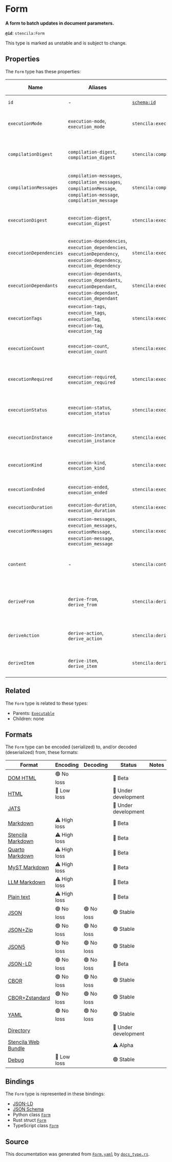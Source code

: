 # Form

**A form to batch updates in document parameters.**

**`@id`**: `stencila:Form`

This type is marked as unstable and is subject to change.

## Properties

The `Form` type has these properties:

| Name                    | Aliases                                                                                                                   | `@id`                                | Type                                                                                                                                                                                                 | Description                                                                               | Inherited from                                                                                          |
| ----------------------- | ------------------------------------------------------------------------------------------------------------------------- | ------------------------------------ | ---------------------------------------------------------------------------------------------------------------------------------------------------------------------------------------------------- | ----------------------------------------------------------------------------------------- | ------------------------------------------------------------------------------------------------------- |
| `id`                    | -                                                                                                                         | [`schema:id`](https://schema.org/id) | [`String`](https://github.com/stencila/stencila/blob/main/docs/reference/schema/data/string.md)                                                                                                      | The identifier for this item.                                                             | [`Entity`](https://github.com/stencila/stencila/blob/main/docs/reference/schema/other/entity.md)        |
| `executionMode`         | `execution-mode`, `execution_mode`                                                                                        | `stencila:executionMode`             | [`ExecutionMode`](https://github.com/stencila/stencila/blob/main/docs/reference/schema/flow/execution-mode.md)                                                                                       | Under which circumstances the code should be executed.                                    | [`Executable`](https://github.com/stencila/stencila/blob/main/docs/reference/schema/flow/executable.md) |
| `compilationDigest`     | `compilation-digest`, `compilation_digest`                                                                                | `stencila:compilationDigest`         | [`CompilationDigest`](https://github.com/stencila/stencila/blob/main/docs/reference/schema/flow/compilation-digest.md)                                                                               | A digest of the content, semantics and dependencies of the node.                          | [`Executable`](https://github.com/stencila/stencila/blob/main/docs/reference/schema/flow/executable.md) |
| `compilationMessages`   | `compilation-messages`, `compilation_messages`, `compilationMessage`, `compilation-message`, `compilation_message`        | `stencila:compilationMessages`       | [`CompilationMessage`](https://github.com/stencila/stencila/blob/main/docs/reference/schema/code/compilation-message.md)*                                                                            | Messages generated while compiling the code.                                              | [`Executable`](https://github.com/stencila/stencila/blob/main/docs/reference/schema/flow/executable.md) |
| `executionDigest`       | `execution-digest`, `execution_digest`                                                                                    | `stencila:executionDigest`           | [`CompilationDigest`](https://github.com/stencila/stencila/blob/main/docs/reference/schema/flow/compilation-digest.md)                                                                               | The `compilationDigest` of the node when it was last executed.                            | [`Executable`](https://github.com/stencila/stencila/blob/main/docs/reference/schema/flow/executable.md) |
| `executionDependencies` | `execution-dependencies`, `execution_dependencies`, `executionDependency`, `execution-dependency`, `execution_dependency` | `stencila:executionDependencies`     | [`ExecutionDependency`](https://github.com/stencila/stencila/blob/main/docs/reference/schema/flow/execution-dependency.md)*                                                                          | The upstream dependencies of this node.                                                   | [`Executable`](https://github.com/stencila/stencila/blob/main/docs/reference/schema/flow/executable.md) |
| `executionDependants`   | `execution-dependants`, `execution_dependants`, `executionDependant`, `execution-dependant`, `execution_dependant`        | `stencila:executionDependants`       | [`ExecutionDependant`](https://github.com/stencila/stencila/blob/main/docs/reference/schema/flow/execution-dependant.md)*                                                                            | The downstream dependants of this node.                                                   | [`Executable`](https://github.com/stencila/stencila/blob/main/docs/reference/schema/flow/executable.md) |
| `executionTags`         | `execution-tags`, `execution_tags`, `executionTag`, `execution-tag`, `execution_tag`                                      | `stencila:executionTags`             | [`ExecutionTag`](https://github.com/stencila/stencila/blob/main/docs/reference/schema/flow/execution-tag.md)*                                                                                        | Tags in the code which affect its execution.                                              | [`Executable`](https://github.com/stencila/stencila/blob/main/docs/reference/schema/flow/executable.md) |
| `executionCount`        | `execution-count`, `execution_count`                                                                                      | `stencila:executionCount`            | [`Integer`](https://github.com/stencila/stencila/blob/main/docs/reference/schema/data/integer.md)                                                                                                    | A count of the number of times that the node has been executed.                           | [`Executable`](https://github.com/stencila/stencila/blob/main/docs/reference/schema/flow/executable.md) |
| `executionRequired`     | `execution-required`, `execution_required`                                                                                | `stencila:executionRequired`         | [`ExecutionRequired`](https://github.com/stencila/stencila/blob/main/docs/reference/schema/flow/execution-required.md)                                                                               | Whether, and why, the code requires execution or re-execution.                            | [`Executable`](https://github.com/stencila/stencila/blob/main/docs/reference/schema/flow/executable.md) |
| `executionStatus`       | `execution-status`, `execution_status`                                                                                    | `stencila:executionStatus`           | [`ExecutionStatus`](https://github.com/stencila/stencila/blob/main/docs/reference/schema/flow/execution-status.md)                                                                                   | Status of the most recent, including any current, execution.                              | [`Executable`](https://github.com/stencila/stencila/blob/main/docs/reference/schema/flow/executable.md) |
| `executionInstance`     | `execution-instance`, `execution_instance`                                                                                | `stencila:executionInstance`         | [`String`](https://github.com/stencila/stencila/blob/main/docs/reference/schema/data/string.md)                                                                                                      | The id of the kernel instance that performed the last execution.                          | [`Executable`](https://github.com/stencila/stencila/blob/main/docs/reference/schema/flow/executable.md) |
| `executionKind`         | `execution-kind`, `execution_kind`                                                                                        | `stencila:executionKind`             | [`ExecutionKind`](https://github.com/stencila/stencila/blob/main/docs/reference/schema/flow/execution-kind.md)                                                                                       | The kind (e.g. main kernel vs kernel fork) of the last execution.                         | [`Executable`](https://github.com/stencila/stencila/blob/main/docs/reference/schema/flow/executable.md) |
| `executionEnded`        | `execution-ended`, `execution_ended`                                                                                      | `stencila:executionEnded`            | [`Timestamp`](https://github.com/stencila/stencila/blob/main/docs/reference/schema/data/timestamp.md)                                                                                                | The timestamp when the last execution ended.                                              | [`Executable`](https://github.com/stencila/stencila/blob/main/docs/reference/schema/flow/executable.md) |
| `executionDuration`     | `execution-duration`, `execution_duration`                                                                                | `stencila:executionDuration`         | [`Duration`](https://github.com/stencila/stencila/blob/main/docs/reference/schema/data/duration.md)                                                                                                  | Duration of the last execution.                                                           | [`Executable`](https://github.com/stencila/stencila/blob/main/docs/reference/schema/flow/executable.md) |
| `executionMessages`     | `execution-messages`, `execution_messages`, `executionMessage`, `execution-message`, `execution_message`                  | `stencila:executionMessages`         | [`ExecutionMessage`](https://github.com/stencila/stencila/blob/main/docs/reference/schema/code/execution-message.md)*                                                                                | Messages emitted while executing the node.                                                | [`Executable`](https://github.com/stencila/stencila/blob/main/docs/reference/schema/flow/executable.md) |
| `content`               | -                                                                                                                         | `stencila:content`                   | [`Block`](https://github.com/stencila/stencila/blob/main/docs/reference/schema/prose/block.md)*                                                                                                      | The content within the form, usually containing at least one `Parameter`.                 | -                                                                                                       |
| `deriveFrom`            | `derive-from`, `derive_from`                                                                                              | `stencila:deriveFrom`                | [`String`](https://github.com/stencila/stencila/blob/main/docs/reference/schema/data/string.md)                                                                                                      | The dotted path to the object (e.g a database table) that the form should be derived from | -                                                                                                       |
| `deriveAction`          | `derive-action`, `derive_action`                                                                                          | `stencila:deriveAction`              | [`FormDeriveAction`](https://github.com/stencila/stencila/blob/main/docs/reference/schema/flow/form-derive-action.md)                                                                                | The action (create, update or delete) to derive for the form                              | -                                                                                                       |
| `deriveItem`            | `derive-item`, `derive_item`                                                                                              | `stencila:deriveItem`                | [`Integer`](https://github.com/stencila/stencila/blob/main/docs/reference/schema/data/integer.md) \| [`String`](https://github.com/stencila/stencila/blob/main/docs/reference/schema/data/string.md) | An identifier for the item to be the target of Update or Delete actions                   | -                                                                                                       |

## Related

The `Form` type is related to these types:

- Parents: [`Executable`](https://github.com/stencila/stencila/blob/main/docs/reference/schema/flow/executable.md)
- Children: none

## Formats

The `Form` type can be encoded (serialized) to, and/or decoded (deserialized) from, these formats:

| Format                                                                                               | Encoding     | Decoding  | Status              | Notes |
| ---------------------------------------------------------------------------------------------------- | ------------ | --------- | ------------------- | ----- |
| [DOM HTML](https://github.com/stencila/stencila/blob/main/docs/reference/formats/dom.html.md)        | 🟢 No loss    |           | 🔶 Beta              |       |
| [HTML](https://github.com/stencila/stencila/blob/main/docs/reference/formats/html.md)                | 🔷 Low loss   |           | 🚧 Under development |       |
| [JATS](https://github.com/stencila/stencila/blob/main/docs/reference/formats/jats.md)                |              |           | 🚧 Under development |       |
| [Markdown](https://github.com/stencila/stencila/blob/main/docs/reference/formats/markdown.md)        | ⚠️ High loss |           | 🔶 Beta              |       |
| [Stencila Markdown](https://github.com/stencila/stencila/blob/main/docs/reference/formats/smd.md)    | ⚠️ High loss |           | 🔶 Beta              |       |
| [Quarto Markdown](https://github.com/stencila/stencila/blob/main/docs/reference/formats/qmd.md)      | ⚠️ High loss |           | 🔶 Beta              |       |
| [MyST Markdown](https://github.com/stencila/stencila/blob/main/docs/reference/formats/myst.md)       | ⚠️ High loss |           | 🔶 Beta              |       |
| [LLM Markdown](https://github.com/stencila/stencila/blob/main/docs/reference/formats/llmd.md)        | ⚠️ High loss |           | 🔶 Beta              |       |
| [Plain text](https://github.com/stencila/stencila/blob/main/docs/reference/formats/text.md)          | ⚠️ High loss |           | 🔶 Beta              |       |
| [JSON](https://github.com/stencila/stencila/blob/main/docs/reference/formats/json.md)                | 🟢 No loss    | 🟢 No loss | 🟢 Stable            |       |
| [JSON+Zip](https://github.com/stencila/stencila/blob/main/docs/reference/formats/json.zip.md)        | 🟢 No loss    | 🟢 No loss | 🟢 Stable            |       |
| [JSON5](https://github.com/stencila/stencila/blob/main/docs/reference/formats/json5.md)              | 🟢 No loss    | 🟢 No loss | 🟢 Stable            |       |
| [JSON-LD](https://github.com/stencila/stencila/blob/main/docs/reference/formats/jsonld.md)           | 🟢 No loss    | 🟢 No loss | 🔶 Beta              |       |
| [CBOR](https://github.com/stencila/stencila/blob/main/docs/reference/formats/cbor.md)                | 🟢 No loss    | 🟢 No loss | 🟢 Stable            |       |
| [CBOR+Zstandard](https://github.com/stencila/stencila/blob/main/docs/reference/formats/cbor.zstd.md) | 🟢 No loss    | 🟢 No loss | 🟢 Stable            |       |
| [YAML](https://github.com/stencila/stencila/blob/main/docs/reference/formats/yaml.md)                | 🟢 No loss    | 🟢 No loss | 🟢 Stable            |       |
| [Directory](https://github.com/stencila/stencila/blob/main/docs/reference/formats/directory.md)      |              |           | 🚧 Under development |       |
| [Stencila Web Bundle](https://github.com/stencila/stencila/blob/main/docs/reference/formats/swb.md)  |              |           | ⚠️ Alpha            |       |
| [Debug](https://github.com/stencila/stencila/blob/main/docs/reference/formats/debug.md)              | 🔷 Low loss   |           | 🟢 Stable            |       |

## Bindings

The `Form` type is represented in these bindings:

- [JSON-LD](https://stencila.org/Form.jsonld)
- [JSON Schema](https://stencila.org/Form.schema.json)
- Python class [`Form`](https://github.com/stencila/stencila/blob/main/python/python/stencila/types/form.py)
- Rust struct [`Form`](https://github.com/stencila/stencila/blob/main/rust/schema/src/types/form.rs)
- TypeScript class [`Form`](https://github.com/stencila/stencila/blob/main/ts/src/types/Form.ts)

## Source

This documentation was generated from [`Form.yaml`](https://github.com/stencila/stencila/blob/main/schema/Form.yaml) by [`docs_type.rs`](https://github.com/stencila/stencila/blob/main/rust/schema-gen/src/docs_type.rs).
